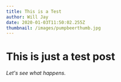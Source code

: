 ```yaml
---
title: This is a Test
author: Will Jay
date: 2020-01-03T11:50:02.255Z
thumbnail: /images/pumpbeerthumb.jpg
---
```


# This is just a test post

_Let's see what happens._
